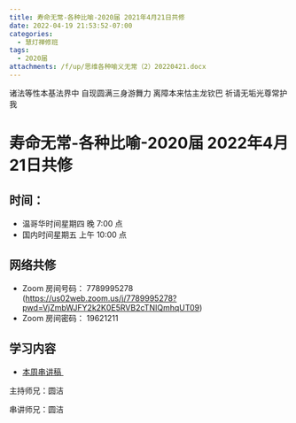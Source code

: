 ```yaml
---
title: 寿命无常-各种比喻-2020届 2021年4月21日共修
date: 2022-04-19 21:53:52-07:00
categories:
  - 慧灯禅修班
tags:
  - 2020届
attachments: /f/up/思维各种喻义无常（2）20220421.docx
---
```

诸法等性本基法界中 自现圆满三身游舞力 离障本来怙主龙钦巴 祈请无垢光尊常护我

# 寿命无常-各种比喻-2020届 2022年4月21日共修

## 时间：

* 温哥华时间星期四 晚 7:00 点
* 国内时间星期五 上午 10:00 点

## 网络共修

* Zoom 房间号码： 7789995278 (<https://us02web.zoom.us/j/7789995278?pwd=VjZmbWJFY2k2K0E5RVB2cTNIQmhqUT09>)
* Zoom 房间密码： 19621211

## 学习内容

* [本周串讲稿 ](/f/up/思维各种喻义无常（2）20220421.docx)

主持师兄：圆洁

串讲师兄：圆洁
